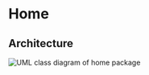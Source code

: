 
# Home

## Architecture

![UML class diagram of home package](https://s3-us-west-2.amazonaws.com/automate-out-docs/class-home.png)
